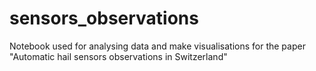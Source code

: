 # sensors_observations
Notebook used for analysing data and make visualisations for the paper "Automatic hail sensors observations in Switzerland"
